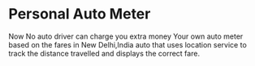 # Personal Auto Meter
Now No auto driver can charge you extra money
Your own auto meter based on the fares in New Delhi,India auto that uses location service to track the distance travelled and displays the correct fare. 
